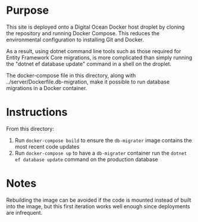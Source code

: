 # Purpose

This site is deployed onto a Digital Ocean Docker host droplet by cloning the
repository and running Docker Compose. This reduces the environmental 
configuration to installing Git and Docker.

As a result, using dotnet command line tools such as those required for Entity
Framework Core migrations, is more complicated than simply running the
"dotnet ef database update" command in a shell on the droplet.

The docker-compose file in this directory, along with 
../server/Dockerfile.db-migration, make it possible to run database migrations
in a Docker container.



# Instructions

From this directory:

1. Run `docker-compose build` to ensure the `db-migrater` image contains the
   most recent code updates
2. Run `docker-compose up` to have a `db-migrater` container run the 
   `dotnet ef database update` command on the production database



# Notes

Rebuilding the image can be avoided if the code is mounted instead of built 
into the image, but this first iteration works well enough since deployments
are infrequent.
